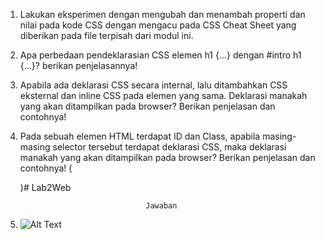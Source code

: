 1. Lakukan eksperimen dengan mengubah dan menambah properti dan nilai pada kode CSS
    dengan mengacu pada CSS Cheat Sheet yang diberikan pada file terpisah dari modul ini.
2. Apa perbedaan pendeklarasian CSS elemen h1 {...} dengan #intro h1 {...}? berikan
    penjelasannya!
3. Apabila ada deklarasi CSS secara internal, lalu ditambahkan CSS eksternal dan inline CSS pada
    elemen yang sama. Deklarasi manakah yang akan ditampilkan pada browser? Berikan
    penjelasan dan contohnya!
4. Pada sebuah elemen HTML terdapat ID dan Class, apabila masing-masing selector tersebut
    terdapat deklarasi CSS, maka deklarasi manakah yang akan ditampilkan pada browser?
    Berikan penjelasan dan contohnya! ( <p id="paragraf-1" class="text-paragraf"> )# Lab2Web

                                   Jawaban
1. ![Alt Text](https://1drv.ms/i/c/45165ae86f98468c/EY3X4hSEf9xDtT6MJDRPGWcBHfmsetVLRoYWn8EY1aL4IQ?e=e9xQDL)

